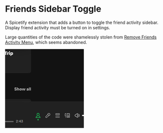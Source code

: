 # Friends Sidebar Toggle

A Spicetify extension that adds a button to toggle the friend activity sidebar. Display friend activity must be turned on in settings.

Large quantities of the code were shamelessly stolen from [Remove Friends Activity Menu](https://github.com/Undead34/spicetify-extensions), which seems abandoned.

![alt text](screenshot.jpg)